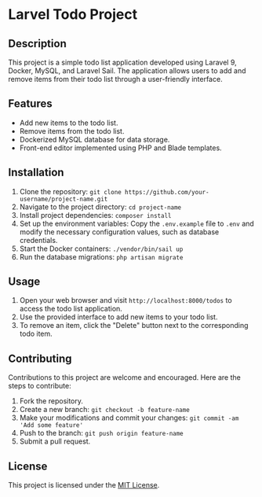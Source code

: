 Larvel Todo Project
=============

Description
-----------
This project is a simple todo list application developed using Laravel 9, Docker, MySQL, and Laravel Sail. The application allows users to add and remove items from their todo list through a user-friendly interface.

Features
--------
- Add new items to the todo list.
- Remove items from the todo list.
- Dockerized MySQL database for data storage.
- Front-end editor implemented using PHP and Blade templates.

Installation
------------
1. Clone the repository: `git clone https://github.com/your-username/project-name.git`
2. Navigate to the project directory: `cd project-name`
3. Install project dependencies: `composer install`
4. Set up the environment variables: Copy the `.env.example` file to `.env` and modify the necessary configuration values, such as database credentials.
5. Start the Docker containers: `./vendor/bin/sail up`
6. Run the database migrations: `php artisan migrate`

Usage
-----
1. Open your web browser and visit `http://localhost:8000/todos` to access the todo list application.
2. Use the provided interface to add new items to your todo list.
3. To remove an item, click the "Delete" button next to the corresponding todo item.

Contributing
------------
Contributions to this project are welcome and encouraged. Here are the steps to contribute:

1. Fork the repository.
2. Create a new branch: `git checkout -b feature-name`
3. Make your modifications and commit your changes: `git commit -am 'Add some feature'`
4. Push to the branch: `git push origin feature-name`
5. Submit a pull request.

License
-------
This project is licensed under the [MIT License](LICENSE).

